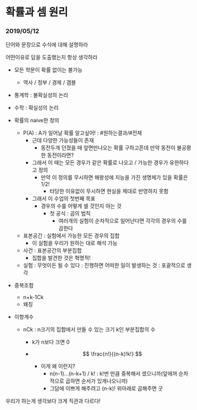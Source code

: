 # 확률과 셈 원리

### 2019/05/12

단어와 문장으로 수식에 대해 설명하라

어떤이유로 답을 도출했는지 항상 생각하라



- 모든 학문이 확률 없이는 불가능

  - 역사 / 정부 / 경제 / 갬블

- 통계학 : 불확실성의 논리

- 수학 : 확실성의 논리

- 확률의 naive한 정의

  - P(A) : A가 일어날 확률 알고싶어! : #원하는결과/#전체
    - 근데 다양한 가능성들이 존재
      - 동전두개 던졌을 때 앞면만나오는 확률 구하고픈데 만약 동전이 불공평한 동전이라면?
    - 그래서 이 때는 모든 경우가 같은 확률로 나오고 / 가능한 경우가 유한하다고 정의
      - 만약 이 정의를 무시하면 해왕성에 지능을 가진 생명체가 있을 확률은 1/2!
        - 타당한 이유없이 무시하면 현실을 제대로 반영하지 못함
    - 그래서 이 수업의 첫번째 목표
      - 경우의 수를 어떻게 셀 것인지 아는 것
        - 첫 공식 : 곱의 법칙
          - 여러개의 실험이 순차적으로 일어난다면 각각의 경우의 수를 곱한다
  - 표본공간 : 실험에서 가능한 모든 경우의 집합
    - 이 실험을 우리가 원하는 대로 해석 가능
  - 사건 : 표본공간의 부분집합
    - 집합을 발견한 것은 혁명적!
  - 실험 : 무엇이든 될 수 있다 : 진행하면 어떠한 일이 발생하는 것 : 포괄적으로 생각

- 중복조합

  - n+k-1Ck
  - 왜징

- 이항계수

  - nCk : n크기의 집합에서 만들 수 있는 크기 k인 부분집합의 수

    - k가 n보다 크면 0

    - $$
      \frac{n!}{(n-k)!k!}
      $$

      - 이게 왜 이런지? 
        - n(n-1)...(n-k+1) / k! : k!번 만큼 중복해서 셌으니까(앞에꺼 순차적으로 곱하면 순서가 있게나오니까)
        - 그담에 이쁘게 해주려고 (n-k)! 위아래로 곱해주면 굿



우리가 하는게 생각보다 크게 직관과 다르다!